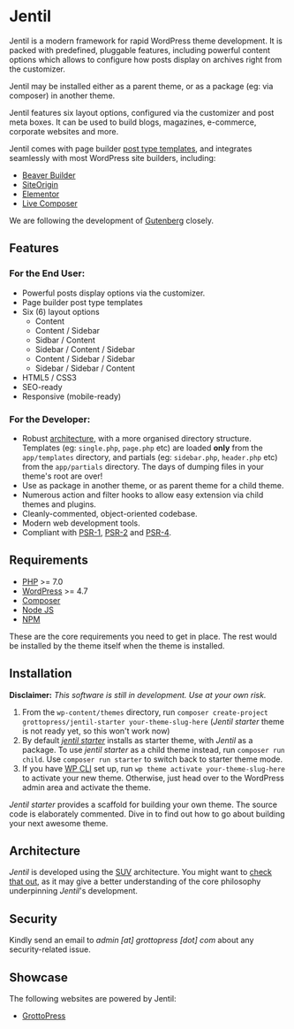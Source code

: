 # Jentil

Jentil is a modern framework for rapid WordPress theme development. It is packed with predefined, pluggable features, including powerful content options which allows to configure how posts display on archives right from the customizer.

Jentil may be installed either as a parent theme, or as a package (eg: via composer) in another theme.

Jentil features six layout options, configured via the customizer and post meta boxes. It can be used to build blogs, magazines, e-commerce, corporate websites and more.

Jentil comes with page builder [post type templates](https://make.wordpress.org/core/2016/11/03/post-type-templates-in-4-7/), and integrates seamlessly with most WordPress site builders, including:

- [Beaver Builder](https://wordpress.org/plugins/beaver-builder-lite-version/)
- [SiteOrigin](https://wordpress.org/plugins/siteorigin-panels/)
- [Elementor](https://wordpress.org/plugins/elementor/)
- [Live Composer](https://wordpress.org/plugins/live-composer-page-builder/)

We are following the development of [Gutenberg](https://wordpress.org/plugins/gutenberg/) closely.

## Features

### For the End User:
- Powerful posts display options via the customizer.
- Page builder post type templates
- Six (6) layout options  
    * Content
    * Content / Sidebar
    * Sidbar / Content
    * Sidebar / Content / Sidebar
    * Content / Sidebar / Sidebar
    * Sidebar / Sidebar / Content
- HTML5 / CSS3
- SEO-ready
- Responsive (mobile-ready)

### For the Developer:
- Robust [architecture](https://github.com/grottopress/wordpress-suv/), with a more organised directory structure. Templates (eg: `single.php`, `page.php` etc) are loaded **only** from the `app/templates` directory, and partials (eg: `sidebar.php`, `header.php` etc) from the `app/partials` directory. The days of dumping files in your theme's root are over!
- Use as package in another theme, or as parent theme for a child theme.
- Numerous action and filter hooks to allow easy extension via child themes and plugins.
- Cleanly-commented, object-oriented codebase.
- Modern web development tools.
- Compliant with [PSR-1](http://www.php-fig.org/psr/psr-1/), [PSR-2](http://www.php-fig.org/psr/psr-2/) and [PSR-4](http://www.php-fig.org/psr/psr-4/).

## Requirements

- [PHP](https://secure.php.net) >= 7.0
- [WordPress](https://wordpress.org) >= 4.7
- [Composer](https://getcomposer.org)
- [Node JS](https://nodejs.org)
- [NPM](https://www.npmjs.com)

These are the core requirements you need to get in place. The rest would be installed by the theme itself when the theme is installed.

## Installation

**Disclaimer:** *This software is still in development. Use at your own risk.*

1. From the `wp-content/themes` directory, run `composer create-project grottopress/jentil-starter your-theme-slug-here` (*Jentil starter* theme is not ready yet, so this won't work now)
1. By default *[jentil starter](#)* installs as starter theme, with *Jentil* as a package. To use *jentil starter* as a child theme instead, run `composer run child`. Use `composer run starter` to switch back to starter theme mode.
1. If you have [WP CLI](https://wp-cli.org/) set up, run `wp theme activate your-theme-slug-here` to activate your new theme. Otherwise, just head over to the WordPress admin area and activate the theme.

*Jentil starter* provides a scaffold for building your own theme. The source code is elaborately commented. Dive in to find out how to go about building your next awesome theme.

## Architecture

*Jentil* is developed using the [SUV](https://github.com/grottopress/wordpress-suv/) architecture. You might want to [check that out](https://wp-cli.org/), as it may give a better understanding of the core philosophy underpinning *Jentil*'s development.

## Security

Kindly send an email to *admin [at] grottopress [dot] com* about any security-related issue.

## Showcase

The following websites are powered by Jentil:

- [GrottoPress](https://www.grottopress.com)
